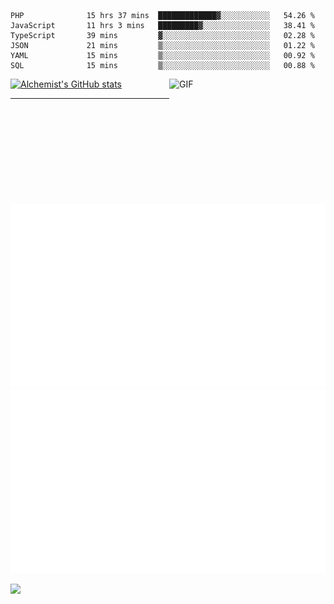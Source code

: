 <!--START_SECTION:waka-->

```text
PHP              15 hrs 37 mins  █████████████▓░░░░░░░░░░░   54.26 %
JavaScript       11 hrs 3 mins   █████████▓░░░░░░░░░░░░░░░   38.41 %
TypeScript       39 mins         ▓░░░░░░░░░░░░░░░░░░░░░░░░   02.28 %
JSON             21 mins         ▒░░░░░░░░░░░░░░░░░░░░░░░░   01.22 %
YAML             15 mins         ▒░░░░░░░░░░░░░░░░░░░░░░░░   00.92 %
SQL              15 mins         ▒░░░░░░░░░░░░░░░░░░░░░░░░   00.88 %
```

<!--END_SECTION:waka-->

[![Alchemist's GitHub stats](https://github-readme-stats.vercel.app/api?username=DrMaxis&show_icons=true&theme=outrun&count_private=true)](#)
<img align="right" alt="GIF" src="https://user-images.githubusercontent.com/5355808/139111924-210cc6fa-9fb1-4dac-929d-6324a5836a92.gif" width="250" height="200" />
<hr />

![](https://raw.githubusercontent.com/DrMaxis/github-stats-transparent/output/generated/overview.svg)
![](https://raw.githubusercontent.com/DrMaxis/github-stats-transparent/output/generated/languages.svg)

 
<a href="https://count.getloli.com/"><img src="https://count.getloli.com/get/@:maxis-the-alchemist?theme=rule34"></a>
<!-- https://count.getloli.com/get/@alchemist?theme=rule34 -->
<br>
